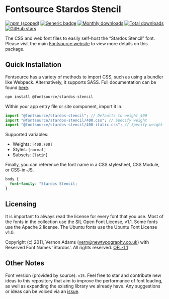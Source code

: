 # Fontsource Stardos Stencil

[![npm (scoped)](https://img.shields.io/npm/v/@fontsource/stardos-stencil?color=brightgreen)](https://www.npmjs.com/package/@fontsource/stardos-stencil) [![Generic badge](https://img.shields.io/badge/fontsource-passing-brightgreen)](https://github.com/fontsource/fontsource) [![Monthly downloads](https://badgen.net/npm/dm/@fontsource/stardos-stencil)](https://github.com/fontsource/fontsource) [![Total downloads](https://badgen.net/npm/dt/@fontsource/stardos-stencil)](https://github.com/fontsource/fontsource) [![GitHub stars](https://img.shields.io/github/stars/fontsource/fontsource.svg?style=social&label=Star)](https://github.com/fontsource/fontsource/stargazers)

The CSS and web font files to easily self-host the “Stardos Stencil” font. Please visit the main [Fontsource website](https://fontsource.org/fonts/stardos-stencil) to view more details on this package.

## Quick Installation

Fontsource has a variety of methods to import CSS, such as using a bundler like Webpack. Alternatively, it supports SASS. Full documentation can be found [here](https://fontsource.org/docs/getting-started/introduction).

```javascript
npm install @fontsource/stardos-stencil
```

Within your app entry file or site component, import it in.

```javascript
import "@fontsource/stardos-stencil"; // Defaults to weight 400
import "@fontsource/stardos-stencil/400.css"; // Specify weight
import "@fontsource/stardos-stencil/400-italic.css"; // Specify weight and style

```

Supported variables:
- Weights: `[400,700]`
- Styles: `[normal]`
- Subsets: `[latin]`

Finally, you can reference the font name in a CSS stylesheet, CSS Module, or CSS-in-JS.

```css
body {
  font-family: "Stardos Stencil;
}
```

## Licensing
It is important to always read the license for every font that you use.
Most of the fonts in the collection use the SIL Open Font License, v1.1. Some fonts use the Apache 2 license. The Ubuntu fonts use the Ubuntu Font License v1.0.

Copyright (c) 2011, Vernon Adams (vern@newtypography.co.uk) with Reserved Font Names 'Stardos'. All rights reserved.
[OFL-1.1](http://scripts.sil.org/OFL)

## Other Notes
Font version (provided by source): `v15`.
Feel free to star and contribute new ideas to this repository that aim to improve the performance of font loading, as well as expanding the existing library we already have. Any suggestions or ideas can be voiced via an [issue](https://github.com/fontsource/fontsource/issues).